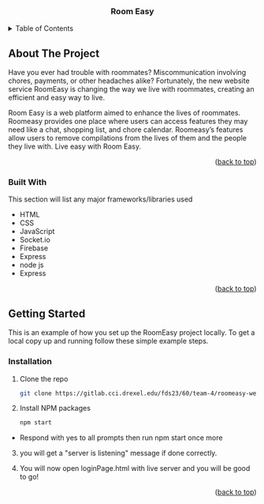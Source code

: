 <a name="readme-top"></a>
<!--
*** Thanks for using RoomEASY! Follow this readme to learn more about it!
-->




<!-- PROJECT LOGO -->
<br />
<div align="center">


  <h3 align="center">Room Easy</h3>

</div>



<!-- TABLE OF CONTENTS -->
<details>
  <summary>Table of Contents</summary>
  <ol>
    <li>
      <a href="#about-the-project">About The Project</a>
      <ul>
        <li><a href="#built-with">Built With</a></li>
      </ul>
    </li>
    <li>
      <a href="#getting-started">Getting Started</a>
      <ul>
        <li><a href="#prerequisites">Prerequisites</a></li>
        <li><a href="#installation">Installation</a></li>
      </ul>
    </li>
    <li><a href="#acknowledgments">Acknowledgments</a></li>
  </ol>
</details>



<!-- ABOUT THE PROJECT -->
## About The Project


Have you ever had trouble with roommates? Miscommunication involving chores, payments, or other headaches alike? Fortunately, the new website service RoomEasy is changing the way we live with roommates, creating an efficient and easy way to live.

Room Easy is a web platform aimed to enhance the lives of roommates. Roomeasy provides one place where users can access features they may need like a chat, shopping list, and chore calendar. Roomeasy’s features allow users to remove compilations from the lives of them and the people they live with. Live easy with Room Easy.


<p align="right">(<a href="#readme-top">back to top</a>)</p>



### Built With

This section will list any major frameworks/libraries used

* HTML
* CSS
* JavaScript
* Socket.io
* Firebase
* Express
* node js
* Express




<p align="right">(<a href="#readme-top">back to top</a>)</p>



<!-- GETTING STARTED -->
## Getting Started

This is an example of how you set up the RoomEasy project locally.
To get a local copy up and running follow these simple example steps.


### Installation


1. Clone the repo
   ```sh
   git clone https://gitlab.cci.drexel.edu/fds23/60/team-4/roomeasy-website.git
   ```
2. Install NPM packages
   ```sh
   npm start
   ```
* Respond with yes to all prompts then run npm start once more

 3. you will get a "server is listening" message if done correctly.

 4. You will now open loginPage.html with live server and you will be good to go!
<p align="right">(<a href="#readme-top">back to top</a>)</p>





